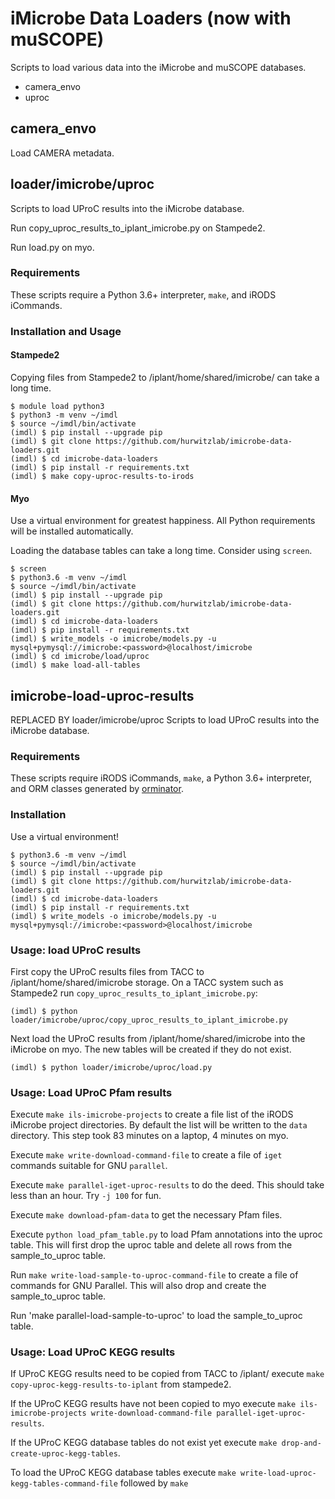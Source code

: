 # iMicrobe Data Loaders (now with muSCOPE)
Scripts to load various data into the iMicrobe and muSCOPE databases.

  + camera_envo
  + uproc

## camera_envo
Load CAMERA metadata.


## loader/imicrobe/uproc
Scripts to load UProC results into the iMicrobe database.

Run copy_uproc_results_to_iplant_imicrobe.py on Stampede2.

Run load.py on myo.

### Requirements
These scripts require a Python 3.6+ interpreter, `make`, and iRODS iCommands.

### Installation and Usage

#### Stampede2

Copying files from Stampede2 to /iplant/home/shared/imicrobe/ can take a long
time.

```
$ module load python3
$ python3 -m venv ~/imdl
$ source ~/imdl/bin/activate
(imdl) $ pip install --upgrade pip
(imdl) $ git clone https://github.com/hurwitzlab/imicrobe-data-loaders.git
(imdl) $ cd imicrobe-data-loaders
(imdl) $ pip install -r requirements.txt
(imdl) $ make copy-uproc-results-to-irods
```

#### Myo

Use a virtual environment for greatest happiness. All Python requirements will
be installed automatically.

Loading the database tables can take a long time. Consider using `screen`.

```
$ screen
$ python3.6 -m venv ~/imdl
$ source ~/imdl/bin/activate
(imdl) $ pip install --upgrade pip
(imdl) $ git clone https://github.com/hurwitzlab/imicrobe-data-loaders.git
(imdl) $ cd imicrobe-data-loaders
(imdl) $ pip install -r requirements.txt
(imdl) $ write_models -o imicrobe/models.py -u mysql+pymysql://imicrobe:<password>@localhost/imicrobe
(imdl) $ cd imicrobe/load/uproc
(imdl) $ make load-all-tables
```



## imicrobe-load-uproc-results
REPLACED BY loader/imicrobe/uproc
Scripts to load UProC results into the iMicrobe database.


### Requirements
These scripts require iRODS iCommands, `make`, a Python 3.6+ interpreter,
and ORM classes generated by [orminator](https://github.com/hurwitzlab/orminator).

### Installation
Use a virtual environment!

```
$ python3.6 -m venv ~/imdl
$ source ~/imdl/bin/activate
(imdl) $ pip install --upgrade pip
(imdl) $ git clone https://github.com/hurwitzlab/imicrobe-data-loaders.git
(imdl) $ cd imicrobe-data-loaders
(imdl) $ pip install -r requirements.txt
(imdl) $ write_models -o imicrobe/models.py -u mysql+pymysql://imicrobe:<password>@localhost/imicrobe
```

### Usage: load UProC results
First copy the UProC results files from TACC to /iplant/home/shared/imicrobe
storage. On a TACC system such as Stampede2 run `copy_uproc_results_to_iplant_imicrobe.py`:
```
(imdl) $ python loader/imicrobe/uproc/copy_uproc_results_to_iplant_imicrobe.py
```

Next load the UProC results from /iplant/home/shared/imicrobe into the iMicrobe
on myo. The new tables will be created if they do not exist.

```
(imdl) $ python loader/imicrobe/uproc/load.py
```


### Usage: Load UProC Pfam results
Execute `make ils-imicrobe-projects` to create a file list of the iRODS iMicrobe project directories. By default the list will be written to the `data` directory. This step took 83 minutes on a laptop, 4 minutes on myo.

Execute `make write-download-command-file` to create a file of `iget` commands suitable for GNU `parallel`.

Execute `make parallel-iget-uproc-results` to do the deed. This should take less than an hour. Try `-j 100` for fun.

Execute `make download-pfam-data` to get the necessary Pfam files.

Execute `python load_pfam_table.py` to load Pfam annotations into the uproc table.
This will first drop the uproc table and delete all rows from the sample_to_uproc table.

Run `make write-load-sample-to-uproc-command-file` to create a file of commands for
GNU Parallel. This will also drop and create the sample_to_uproc table.

Run 'make parallel-load-sample-to-uproc' to load the sample_to_uproc table.

### Usage: Load UProC KEGG results

If UProC KEGG results need to be copied from TACC to /iplant/ execute `make copy-uproc-kegg-results-to-iplant` from stampede2.

If the UProC KEGG results have not been copied to myo execute `make ils-imicrobe-projects write-download-command-file parallel-iget-uproc-results`.

If the UProC KEGG database tables do not exist yet execute `make drop-and-create-uproc-kegg-tables`.

To load the UProC KEGG database tables execute `make write-load-uproc-kegg-tables-command-file` followed by `make `
